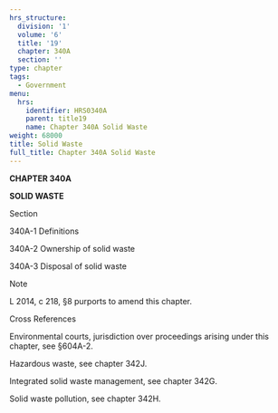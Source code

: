 ```yaml
---
hrs_structure:
  division: '1'
  volume: '6'
  title: '19'
  chapter: 340A
  section: ''
type: chapter
tags:
  - Government
menu:
  hrs:
    identifier: HRS0340A
    parent: title19
    name: Chapter 340A Solid Waste
weight: 68000
title: Solid Waste
full_title: Chapter 340A Solid Waste
---
```

**CHAPTER 340A**

**SOLID WASTE**

Section

340A-1 Definitions

340A-2 Ownership of solid waste

340A-3 Disposal of solid waste

Note

L 2014, c 218, §8 purports to amend this chapter.

Cross References

Environmental courts, jurisdiction over proceedings arising under this chapter, see §604A-2.

Hazardous waste, see chapter 342J.

Integrated solid waste management, see chapter 342G.

Solid waste pollution, see chapter 342H.